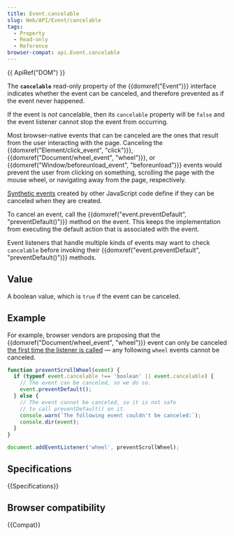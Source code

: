 ```yaml
---
title: Event.cancelable
slug: Web/API/Event/cancelable
tags:
  - Property
  - Read-only
  - Reference
browser-compat: api.Event.cancelable
---
```

{{ ApiRef("DOM") }}

The **`cancelable`** read-only property of the {{domxref("Event")}} interface indicates whether the event
can be canceled, and therefore prevented as if the event never happened.

If the event is _not_ cancelable, then its `cancelable` property will be
`false` and the event listener cannot stop the event from occurring.

Most browser-native events that can be canceled are the ones that result from the user
interacting with the page. Canceling the {{domxref("Element/click_event", "click")}},
{{domxref("Document/wheel_event", "wheel")}}, or
{{domxref("Window/beforeunload_event", "beforeunload")}} events would prevent the user
from clicking on something, scrolling the page with the mouse wheel, or
navigating away from the page, respectively.

[Synthetic events](/en-US/docs/Web/API/Event/Event) created by other JavaScript
code define if they can be canceled when they are created.

To cancel an event, call the {{domxref("event.preventDefault", "preventDefault()")}}
method on the event. This keeps the implementation from executing the default action
that is associated with the event.

Event listeners that handle multiple kinds of events may want to check
`cancelable` before invoking their {{domxref("event.preventDefault",
  "preventDefault()")}} methods.

## Value

A boolean value, which is `true` if the event can be
canceled.

## Example

For example, browser vendors are proposing that the {{domxref("Document/wheel_event",
  "wheel")}} event can only be canceled [the first time the listener is called](https://github.com/WICG/interventions/issues/33) — any following `wheel` events cannot be
canceled.

```js
function preventScrollWheel(event) {
  if (typeof event.cancelable !== 'boolean' || event.cancelable) {
    // The event can be canceled, so we do so.
    event.preventDefault();
  } else {
    // The event cannot be canceled, so it is not safe
    // to call preventDefault() on it.
    console.warn(`The following event couldn't be canceled:`);
    console.dir(event);
  }
}

document.addEventListener('wheel', preventScrollWheel);
```

## Specifications

{{Specifications}}

## Browser compatibility

{{Compat}}
